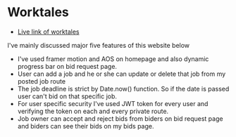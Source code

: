 # Worktales
- [Live link of worktales](https://worktales-client.web.app/)

I've mainly discussed major five features of this website below

- I've used framer motion and AOS on homepage and also dynamic progress bar on bid request page.
- User can add a job and he or she can update or delete that job from my posted job route
- The job deadline is strict by Date.now() function. So if the date is passed user can't bid on that specific job.
- For user specific security I've used JWT token for every user and verifying the token on each and every private route.
- Job owner can accept and reject bids from biders on bid request page and biders can see their bids on my bids page.


